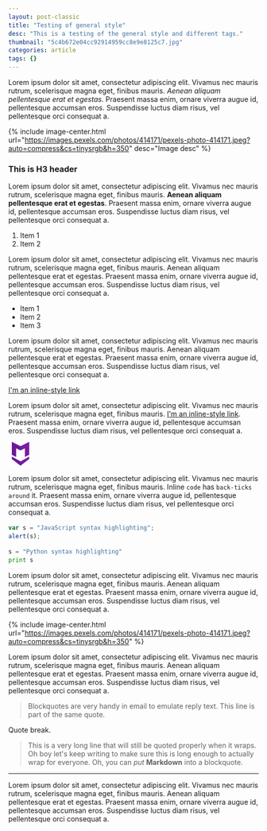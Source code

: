 ```yaml
---
layout: post-classic
title: "Testing of general style"
desc: "This is a testing of the general style and different tags."
thumbnail: "5c4b672e04cc92914959cc8e9e8125c7.jpg"
categories: article
tags: {}
---
```


Lorem ipsum dolor sit amet, consectetur adipiscing elit. Vivamus nec mauris rutrum, scelerisque magna eget, finibus mauris. *Aenean aliquam pellentesque erat et egestas*. Praesent massa enim, ornare viverra augue id, pellentesque accumsan eros. Suspendisse luctus diam risus, vel pellentesque orci consequat a.

{% include image-center.html url="https://images.pexels.com/photos/414171/pexels-photo-414171.jpeg?auto=compress&cs=tinysrgb&h=350" desc="Image desc" %}


### This is H3 header

Lorem ipsum dolor sit amet, consectetur adipiscing elit. Vivamus nec mauris rutrum, scelerisque magna eget, finibus mauris. **Aenean aliquam pellentesque erat et egestas**. Praesent massa enim, ornare viverra augue id, pellentesque accumsan eros. Suspendisse luctus diam risus, vel pellentesque orci consequat a.

1. Item 1
2. Item 2

Lorem ipsum dolor sit amet, consectetur adipiscing elit. Vivamus nec mauris rutrum, scelerisque magna eget, finibus mauris. Aenean aliquam pellentesque erat et egestas. Praesent massa enim, ornare viverra augue id, pellentesque accumsan eros. Suspendisse luctus diam risus, vel pellentesque orci consequat a.

* Item 1
* Item 2
* Item 3

Lorem ipsum dolor sit amet, consectetur adipiscing elit. Vivamus nec mauris rutrum, scelerisque magna eget, finibus mauris. Aenean aliquam pellentesque erat et egestas. Praesent massa enim, ornare viverra augue id, pellentesque accumsan eros. Suspendisse luctus diam risus, vel pellentesque orci consequat a.

[I'm an inline-style link](https://www.google.com)

Lorem ipsum dolor sit amet, consectetur adipiscing elit. Vivamus nec mauris rutrum, scelerisque magna eget, finibus mauris. [I'm an inline-style link](https://www.google.com). Praesent massa enim, ornare viverra augue id, pellentesque accumsan eros. Suspendisse luctus diam risus, vel pellentesque orci consequat a.

![alt text](https://github.com/adam-p/markdown-here/raw/master/src/common/images/icon48.png "Logo Title Text 1")

Lorem ipsum dolor sit amet, consectetur adipiscing elit. Vivamus nec mauris rutrum, scelerisque magna eget, finibus mauris. Inline `code` has `back-ticks around` it. Praesent massa enim, ornare viverra augue id, pellentesque accumsan eros. Suspendisse luctus diam risus, vel pellentesque orci consequat a.

```javascript
var s = "JavaScript syntax highlighting";
alert(s);
```

```python
s = "Python syntax highlighting"
print s
```

Lorem ipsum dolor sit amet, consectetur adipiscing elit. Vivamus nec mauris rutrum, scelerisque magna eget, finibus mauris. Aenean aliquam pellentesque erat et egestas. Praesent massa enim, ornare viverra augue id, pellentesque accumsan eros. Suspendisse luctus diam risus, vel pellentesque orci consequat a.

{% include image-center.html url="https://images.pexels.com/photos/414171/pexels-photo-414171.jpeg?auto=compress&cs=tinysrgb&h=350" %}

Lorem ipsum dolor sit amet, consectetur adipiscing elit. Vivamus nec mauris rutrum, scelerisque magna eget, finibus mauris. Aenean aliquam pellentesque erat et egestas. Praesent massa enim, ornare viverra augue id, pellentesque accumsan eros. Suspendisse luctus diam risus, vel pellentesque orci consequat a.

> Blockquotes are very handy in email to emulate reply text.
> This line is part of the same quote.

Quote break.

> This is a very long line that will still be quoted properly when it wraps. Oh boy let's keep writing to make sure this is long enough to actually wrap for everyone. Oh, you can *put* **Markdown** into a blockquote.

---

Lorem ipsum dolor sit amet, consectetur adipiscing elit. Vivamus nec mauris rutrum, scelerisque magna eget, finibus mauris. Aenean aliquam pellentesque erat et egestas. Praesent massa enim, ornare viverra augue id, pellentesque accumsan eros. Suspendisse luctus diam risus, vel pellentesque orci consequat a.

